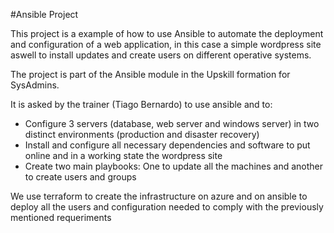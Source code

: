 #Ansible Project

This project is a example of how to use Ansible to automate the deployment and configuration of a web application, in this case a simple wordpress site aswell to install updates and create users on different operative systems. 

The project is part of the Ansible module in the Upskill formation for SysAdmins.

It is asked by the trainer (Tiago Bernardo) to use ansible and to: 

- Configure 3 servers (database, web server and windows server) in two distinct environments (production and disaster recovery)
- Install and configure all necessary dependencies and software to put online and in a working state the wordpress site
- Create two main playbooks: One to update all the machines and another to create users and groups

We use terraform to create the infrastructure on azure and on ansible to deploy all the users and configuration needed to comply with the previously mentioned requeriments

